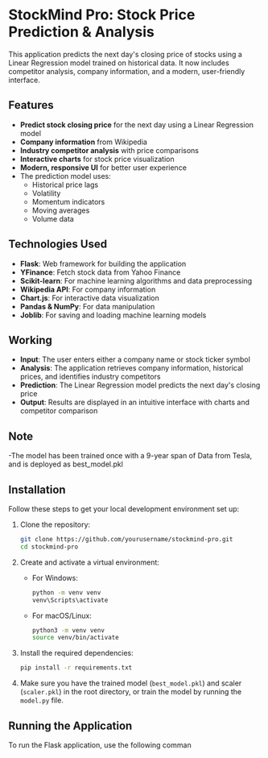 # StockMind Pro: Stock Price Prediction & Analysis

This application predicts the next day's closing price of stocks using a Linear Regression model trained on historical data. It now includes competitor analysis, company information, and a modern, user-friendly interface.



## Features 

- **Predict stock closing price** for the next day using a Linear Regression model
- **Company information** from Wikipedia
- **Industry competitor analysis** with price comparisons
- **Interactive charts** for stock price visualization
- **Modern, responsive UI** for better user experience
- The prediction model uses:
  - Historical price lags
  - Volatility
  - Momentum indicators
  - Moving averages
  - Volume data

## Technologies Used

- **Flask**: Web framework for building the application
- **YFinance**: Fetch stock data from Yahoo Finance
- **Scikit-learn**: For machine learning algorithms and data preprocessing
- **Wikipedia API**: For company information
- **Chart.js**: For interactive data visualization
- **Pandas & NumPy**: For data manipulation
- **Joblib**: For saving and loading machine learning models

## Working
- **Input**: The user enters either a company name or stock ticker symbol
- **Analysis**: The application retrieves company information, historical prices, and identifies industry competitors
- **Prediction**: The Linear Regression model predicts the next day's closing price
- **Output**: Results are displayed in an intuitive interface with charts and competitor comparison

## Note
-The model has been trained once with a 9-year span of Data from Tesla, and is deployed as best_model.pkl

## Installation

Follow these steps to get your local development environment set up:

1. Clone the repository:
    ```bash
    git clone https://github.com/yourusername/stockmind-pro.git
    cd stockmind-pro
    ```

2. Create and activate a virtual environment:
    - For Windows:
      ```bash
      python -m venv venv
      venv\Scripts\activate
      ```
    - For macOS/Linux:
      ```bash
      python3 -m venv venv
      source venv/bin/activate
      ```

3. Install the required dependencies:
    ```bash
    pip install -r requirements.txt
    ```

4. Make sure you have the trained model (`best_model.pkl`) and scaler (`scaler.pkl`) in the root directory, or train the model by running the `model.py` file.

## Running the Application

To run the Flask application, use the following comman

